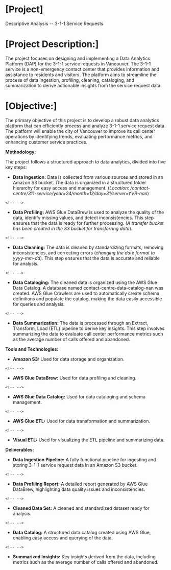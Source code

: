 # [Project]

Descriptive Analysis -- 3-1-1 Service Requests

# [Project Description:]

The project focuses on designing and implementing a Data Analytics
Platform (DAP) for the 3-1-1 service requests in Vancouver. The 3-1-1
service is a non-emergency contact center that provides information and
assistance to residents and visitors. The platform aims to streamline
the process of data ingestion, profiling, cleaning, cataloging, and
summarization to derive actionable insights from the service request
data.

# [Objective:]

The primary objective of this project is to develop a robust data
analytics platform that can efficiently process and analyze 3-1-1
service request data. The platform will enable the city of Vancouver to
improve its call center operations by identifying trends, evaluating
performance metrics, and enhancing customer service practices.

**Methodology:**

The project follows a structured approach to data analytics, divided
into five key steps:

-   **Data Ingestion:** Data is collected from various sources and
    stored in an Amazon S3 bucket. The data is organized in a structured
    folder hierarchy for easy access and management. (*Location:
    /contact-centre/311-service/year=24/month=12/day=31/server=YVR-nan*)

```{=html}
<!-- -->
```
-   **Data Profiling:** AWS Glue DataBrew is used to analyze the quality
    of the data, identify missing values, and detect inconsistencies.
    This step ensures that the data is ready for further processing. (*A
    transfer bucket has been created in the S3 bucket for transferring
    data*).

```{=html}
<!-- -->
```
-   **Data Cleaning:** The data is cleaned by standardizing formats,
    removing inconsistencies, and correcting errors (*changing the date
    format to yyyy-mm-dd*). This step ensures that the data is accurate
    and reliable for analysis.

```{=html}
<!-- -->
```
-   **Data Cataloging:** The cleaned data is organized using the AWS
    Glue Data Catalog. A database named contact-centre-data-catalog-nan
    was created. AWS Glue Crawlers are used to automatically create
    schema definitions and populate the catalog, making the data easily
    accessible for queries and analysis.

```{=html}
<!-- -->
```
-   **Data Summarization:** The data is processed through an Extract,
    Transform, Load (ETL) pipeline to derive key insights. This step
    involves summarizing the data to evaluate call center performance
    metrics such as the average number of calls offered and abandoned.

**Tools and Technologies:**

-   **Amazon S3:** Used for data storage and organization.

```{=html}
<!-- -->
```
-   **AWS Glue DataBrew:** Used for data profiling and cleaning.

```{=html}
<!-- -->
```
-   **AWS Glue Data Catalog:** Used for data cataloging and schema
    management.

```{=html}
<!-- -->
```
-   **AWS Glue ETL:** Used for data transformation and summarization.

```{=html}
<!-- -->
```
-   **Visual ETL:** Used for visualizing the ETL pipeline and
    summarizing data.

**Deliverables:**

-   **Data Ingestion Pipeline:** A fully functional pipeline for
    ingesting and storing 3-1-1 service request data in an Amazon S3
    bucket.

```{=html}
<!-- -->
```
-   **Data Profiling Report:** A detailed report generated by AWS Glue
    DataBrew, highlighting data quality issues and inconsistencies.

```{=html}
<!-- -->
```
-   **Cleaned Data Set:** A cleaned and standardized dataset ready for
    analysis.

```{=html}
<!-- -->
```
-   **Data Catalog:** A structured data catalog created using AWS Glue,
    enabling easy access and querying of the data.

```{=html}
<!-- -->
```
-   **Summarized Insights:** Key insights derived from the data,
    including metrics such as the average number of calls offered and
    abandoned.
